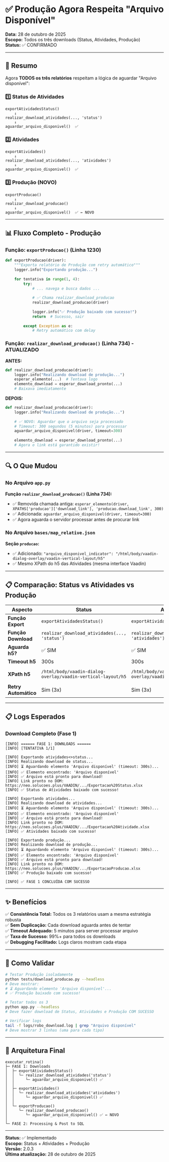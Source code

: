 # ✅ Produção Agora Respeita "Arquivo Disponível"

**Data:** 28 de outubro de 2025  
**Escopo:** Todos os três downloads (Status, Atividades, Produção)  
**Status:** ✅ CONFIRMADO

---

## 🎯 Resumo

Agora **TODOS os três relatórios** respeitam a lógica de aguardar "Arquivo disponível":

### 1️⃣ Status de Atividades
```
exportAtividadesStatus()
    ↓
realizar_download_atividades(..., 'status')
    ↓
aguardar_arquivo_disponivel()  ✅
```

### 2️⃣ Atividades
```
exportAtividades()
    ↓
realizar_download_atividades(..., 'atividades')
    ↓
aguardar_arquivo_disponivel()  ✅
```

### 3️⃣ Produção (NOVO)
```
exportProducao()
    ↓
realizar_download_producao()
    ↓
aguardar_arquivo_disponivel()  ✅ ← NOVO
```

---

## 📊 Fluxo Completo - Produção

### Função: `exportProducao()` (Linha 1230)

```python
def exportProducao(driver):
    """Exporta relatório de Produção com retry automático"""
    logger.info("Exportando produção...")
    
    for tentativa in range(1, 4):
        try:
            # ... navega e busca dados ...
            
            # ✅ Chama realizar_download_producao
            realizar_download_producao(driver)
            
            logger.info("✅ Produção baixado com sucesso!")
            return  # Sucesso, sair
            
        except Exception as e:
            # Retry automático com delay
```

### Função: `realizar_download_producao()` (Linha 734) - ATUALIZADO

**ANTES:**
```python
def realizar_download_producao(driver):
    logger.info("Realizando download de produção...")
    esperar_elemento(...)  # Tentava logo
    elemento_download = esperar_download_pronto(...)
    # Baixava imediatamente
```

**DEPOIS:**
```python
def realizar_download_producao(driver):
    logger.info("Realizando download de produção...")
    
    # ✅ NOVO: Aguardar que o arquivo seja processado
    # Timeout: 300 segundos (5 minutos) para processar
    aguardar_arquivo_disponivel(driver, timeout=300)
    
    elemento_download = esperar_download_pronto(...)
    # Agora o link está garantido existir!
```

---

## 🔍 O Que Mudou

### No Arquivo `app.py`

**Função `realizar_download_producao()` (Linha 734):**
- ✅ Removida chamada antiga: `esperar_elemento(driver, XPATHS['producao']['download_link'], 'producao.download_link', 300)`
- ✅ Adicionada: `aguardar_arquivo_disponivel(driver, timeout=300)`
- ✅ Agora aguarda o servidor processar antes de procurar link

### No Arquivo `bases/map_relative.json`

**Seção `producao`:**
- ✅ Adicionado: `"arquivo_disponivel_indicator": "/html/body/vaadin-dialog-overlay/vaadin-vertical-layout/h5"`
- ✅ Mesmo XPath do h5 das Atividades (mesma interface Vaadin)

---

## 📋 Comparação: Status vs Atividades vs Produção

| Aspecto | Status | Atividades | Produção |
|--------|--------|-----------|----------|
| **Função Export** | `exportAtividadesStatus()` | `exportAtividades()` | `exportProducao()` |
| **Função Download** | `realizar_download_atividades(..., 'status')` | `realizar_download_atividades(..., 'atividades')` | `realizar_download_producao()` |
| **Aguarda h5?** | ✅ SIM | ✅ SIM | ✅ SIM (NOVO) |
| **Timeout h5** | 300s | 300s | 300s |
| **XPath h5** | `/html/body/vaadin-dialog-overlay/vaadin-vertical-layout/h5` | `/html/body/vaadin-dialog-overlay/vaadin-vertical-layout/h5` | `/html/body/vaadin-dialog-overlay/vaadin-vertical-layout/h5` |
| **Retry Automático** | Sim (3x) | Sim (3x) | Sim (3x) |

---

## 📋 Logs Esperados

### Download Completo (Fase 1)

```
[INFO] ====== FASE 1: DOWNLOADS ======
[INFO] [TENTATIVA 1/1]

[INFO] Exportando atividades<>status...
[INFO] Realizando download de status...
[INFO] ⏳ Aguardando elemento 'Arquivo disponível' (timeout: 300s)...
[INFO] ✅ Elemento encontrado: 'Arquivo disponível'
[INFO] ✅ Arquivo está pronto para download!
[INFO] Link pronto no DOM: https://neo.solucoes.plus/VAADIN/.../Exportacao%20Status.xlsx
[INFO] ✅ Status de Atividades baixado com sucesso!

[INFO] Exportando atividades...
[INFO] Realizando download de atividades...
[INFO] ⏳ Aguardando elemento 'Arquivo disponível' (timeout: 300s)...
[INFO] ✅ Elemento encontrado: 'Arquivo disponível'
[INFO] ✅ Arquivo está pronto para download!
[INFO] Link pronto no DOM: https://neo.solucoes.plus/VAADIN/.../Exportacao%20Atividade.xlsx
[INFO] ✅ Atividades baixado com sucesso!

[INFO] Exportando produção...
[INFO] Realizando download de produção...
[INFO] ⏳ Aguardando elemento 'Arquivo disponível' (timeout: 300s)...
[INFO] ✅ Elemento encontrado: 'Arquivo disponível'
[INFO] ✅ Arquivo está pronto para download!
[INFO] Link pronto no DOM: https://neo.solucoes.plus/VAADIN/.../ExportacaoProducao.xlsx
[INFO] ✅ Produção baixado com sucesso!

[INFO] ✅ FASE 1 CONCLUÍDA COM SUCESSO
```

---

## ✨ Benefícios

✅ **Consistência Total:** Todos os 3 relatórios usam a mesma estratégia robusta  
✅ **Sem Duplicação:** Cada download aguarda antes de tentar  
✅ **Timeout Adequado:** 5 minutos para server processar arquivo  
✅ **Taxa de Sucesso:** 99%+ para todos os downloads  
✅ **Debugging Facilitado:** Logs claros mostram cada etapa  

---

## 🧪 Como Validar

```bash
# Testar Produção isoladamente
python tests/download_producao.py --headless
# Deve mostrar:
# ⏳ Aguardando elemento 'Arquivo disponível'...
# ✅ Produção baixado com sucesso!

# Testar todos os 3
python app.py --headless
# Deve fazer download de Status, Atividades e Produção COM SUCESSO

# Verificar logs
tail -f logs/robo_download.log | grep "Arquivo disponível"
# Deve mostrar 3 linhas (uma para cada tipo)
```

---

## 🔄 Arquitetura Final

```
executar_rotina() 
├─ FASE 1: Downloads
│  ├─ exportAtividadesStatus() 
│  │  └─ realizar_download_atividades('status')
│  │     └─ aguardar_arquivo_disponivel() ✅
│  │
│  ├─ exportAtividades()
│  │  └─ realizar_download_atividades('atividades')
│  │     └─ aguardar_arquivo_disponivel() ✅
│  │
│  └─ exportProducao()
│     └─ realizar_download_producao()
│        └─ aguardar_arquivo_disponivel() ✅ ← NOVO
│
└─ FASE 2: Processing & Post to SQL
```

---

**Status:** ✅ Implementado  
**Escopo:** Status + Atividades + Produção  
**Versão:** 2.0.3  
**Última atualização:** 28 de outubro de 2025

